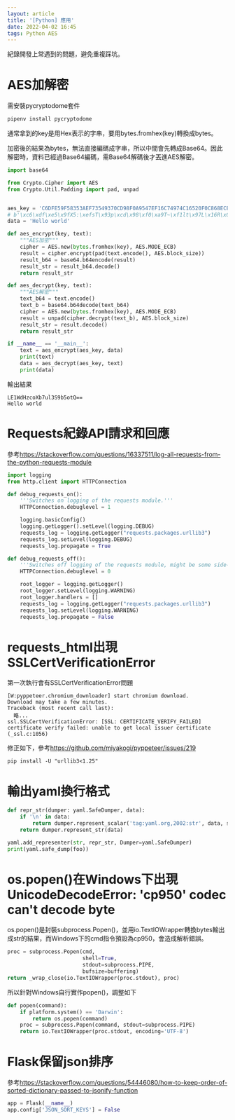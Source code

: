 ```yaml
---
layout: article
title: '[Python] 應用'
date: 2022-04-02 16:45
tags: Python AES
---
```

紀錄開發上常遇到的問題，避免重複踩坑。
<!--more-->
# AES加解密

需安裝pycryptodome套件
```sh
pipenv install pycryptodome
```

通常拿到的key是用Hex表示的字串，要用bytes.fromhex(key)轉換成bytes。

加密後的結果為bytes，無法直接編碼成字串，所以中間會先轉成Base64。因此解密時，資料已經過Base64編碼，需Base64解碼後才丟進AES解密。

```python
import base64

from Crypto.Cipher import AES
from Crypto.Util.Padding import pad, unpad


aes_key = 'C6DFE59F58353AEF73549370CD98F0A9547EF16C74974C16520F0C868ECB78EC'
# b'\xc6\xdf\xe5\x9fX5:\xefsT\x93p\xcd\x98\xf0\xa9T~\xf1lt\x97L\x16R\x0f\x0c\x86\x8e\xcbx\xec'
data = 'Hello world'

def aes_encrypt(key, text):
    """AES加密"""
    cipher = AES.new(bytes.fromhex(key), AES.MODE_ECB)
    result = cipher.encrypt(pad(text.encode(), AES.block_size))
    result_b64 = base64.b64encode(result)
    result_str = result_b64.decode()
    return result_str

def aes_decrypt(key, text):
    """AES解密"""
    text_b64 = text.encode()
    text_b = base64.b64decode(text_b64)
    cipher = AES.new(bytes.fromhex(key), AES.MODE_ECB)
    result = unpad(cipher.decrypt(text_b), AES.block_size)
    result_str = result.decode()
    return result_str

if __name__ == '__main__':
    text = aes_encrypt(aes_key, data)
    print(text)
    data = aes_decrypt(aes_key, text)
    print(data)
```

輸出結果
```
LE1WdHzcoXb7ul3S9b5otQ==
Hello world
```

# Requests紀錄API請求和回應

參考<https://stackoverflow.com/questions/16337511/log-all-requests-from-the-python-requests-module>
```python
import logging
from http.client import HTTPConnection

def debug_requests_on():
    '''Switches on logging of the requests module.'''
    HTTPConnection.debuglevel = 1

    logging.basicConfig()
    logging.getLogger().setLevel(logging.DEBUG)
    requests_log = logging.getLogger("requests.packages.urllib3")
    requests_log.setLevel(logging.DEBUG)
    requests_log.propagate = True

def debug_requests_off():
    '''Switches off logging of the requests module, might be some side-effects'''
    HTTPConnection.debuglevel = 0

    root_logger = logging.getLogger()
    root_logger.setLevel(logging.WARNING)
    root_logger.handlers = []
    requests_log = logging.getLogger("requests.packages.urllib3")
    requests_log.setLevel(logging.WARNING)
    requests_log.propagate = False
```

# requests_html出現SSLCertVerificationError

第一次執行會有SSLCertVerificationError問題
```shell
[W:pyppeteer.chromium_downloader] start chromium download.
Download may take a few minutes.
Traceback (most recent call last):
  略...
ssl.SSLCertVerificationError: [SSL: CERTIFICATE_VERIFY_FAILED] certificate verify failed: unable to get local issuer certificate (_ssl.c:1056)
```
修正如下，參考<https://github.com/miyakogi/pyppeteer/issues/219>
```shell
pip install -U "urllib3<1.25"
```

# 輸出yaml換行格式

```python
def repr_str(dumper: yaml.SafeDumper, data):
    if '\n' in data:
        return dumper.represent_scalar('tag:yaml.org,2002:str', data, style='|')
    return dumper.represent_str(data)

yaml.add_representer(str, repr_str, Dumper=yaml.SafeDumper)
print(yaml.safe_dump(foo))
```

# os.popen()在Windows下出現 UnicodeDecodeError: 'cp950' codec can't decode byte

os.popen()是封裝subprocess.Popen()，並用io.TextIOWrapper轉換bytes輸出成str的結果，而Windows下的cmd指令預設為cp950，會造成解析錯誤。

```python
proc = subprocess.Popen(cmd,
                        shell=True,
                        stdout=subprocess.PIPE,
                        bufsize=buffering)
return _wrap_close(io.TextIOWrapper(proc.stdout), proc)
```

所以針對Windows自行實作popen()，調整如下

```python
def popen(command):
    if platform.system() == 'Darwin':
        return os.popen(command)
    proc = subprocess.Popen(command, stdout=subprocess.PIPE)
    return io.TextIOWrapper(proc.stdout, encoding='UTF-8')
```

# Flask保留json排序

參考<https://stackoverflow.com/questions/54446080/how-to-keep-order-of-sorted-dictionary-passed-to-jsonify-function>
```python
app = Flask(__name__)
app.config['JSON_SORT_KEYS'] = False
```
